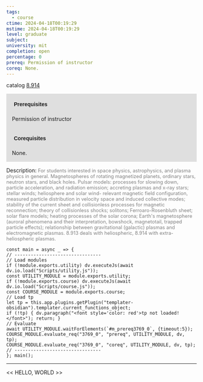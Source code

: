 ```yaml
---
tags:
  - course
ctime: 2024-04-18T00:19:29
mstime: 2024-04-18T00:19:29
level: graduate
subject: 
university: mit
completion: open
percentage: 0
prereq: Permission of instructor
coreq: None.
---
```


catalog [8.914](http://student.mit.edu/catalog/m8b.html#8.914)

<span style="display: block; padding: 15px; background-color: rgb(100, 100, 100, 0.2);"><font id="m_prereq3769_0" style="display: block; font-family: Arial, sans-serif; font-weight: bold; padding: 5px">Prerequisites</font><br><span id="prereq3769_0">Permission of instructor</span></span>
<span style="display: block; padding: 15px; background-color: rgb(100, 100, 100, 0.2);"><font id="m_coreq3769_0" style="display: block; font-family: Arial, sans-serif; font-weight: bold; padding: 5px">Corequisites</font><br><span id="coreq3769_0">None.</span></span>

<font style="">Description:</font>
<font style="color: grey; font-size: 0.8rem;">For students interested in space physics, astrophysics, and plasma physics in general. Magnetospheres of rotating magnetized planets, ordinary stars, neutron stars, and black holes. Pulsar models: processes for slowing down, particle acceleration, and radiation emission; accreting plasmas and x-ray stars; stellar winds; heliosphere and solar wind- relevant magnetic field configuration, measured particle distribution in velocity space and induced collective modes; stability of the current sheet and collisionless processes for magnetic reconnection; theory of collisionless shocks; solitons; Ferroaro-Rosenbluth sheet; solar flare models; heating processes of the solar corona; Earth's magnetosphere (auroral phenomena and their interpretation, bowshock, magnetotail, trapped particle effects); relationship between gravitational (galactic) plasmas and electromagnetic plasmas. 8.913 deals with heliospheric, 8.914 with extra-heliospheric plasmas.</font>

```dataviewjs
const main = async _ => {
// --------------------------------
// Load modules
if (!module.exports.utility) dv.executeJs(await dv.io.load("Scripts/utility.js"));
const UTILITY_MODULE = module.exports.utility;
if (!module.exports.course) dv.executeJs(await dv.io.load("Scripts/course.js"));
const COURSE_MODULE = module.exports.course;
// Load tp
let tp = this.app.plugins.getPlugin("templater-obsidian").templater.current_functions_object;
if (!tp) { dv.paragraph("<font style='color: red'>tp not loaded!</font>"); return; }
// Evaluate
await UTILITY_MODULE.waitForElements(`#m_prereq3769_0`, {timeout:5});
COURSE_MODULE.evaluate_req("3769_0", "prereq", UTILITY_MODULE, dv, tp);
COURSE_MODULE.evaluate_req("3769_0", "coreq", UTILITY_MODULE, dv, tp);
// --------------------------------
}; main();
```

---

<< HELLO, WORLD >>
